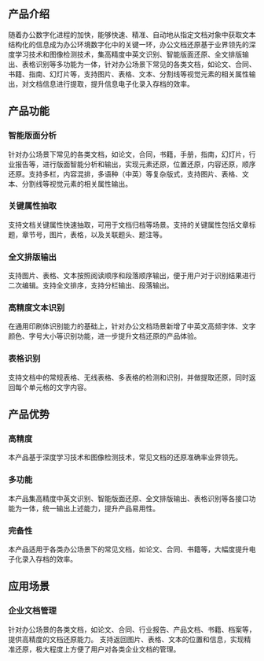 ## 产品介绍

随着办公数字化进程的加快，能够快速、精准、自动地从指定文档对象中获取文本结构化的信息成为办公环境数字化中的关键一环，办公文档还原基于业界领先的深度学习技术和图像检测技术，集高精度中英文识别、智能版面还原、全文排版输出、表格识别等多功能为一体，针对办公场景下常见的各类文档，如论文、合同、书籍、指南、幻灯片等，支持图片、表格、文本、分割线等视觉元素的相关属性输出，对文档信息进行提取，提升信息电子化录入存档的效率。

## 产品功能

### 智能版面分析

针对办公场景下常见的各类文档，如论文，合同，书籍，手册，指南，幻灯片，行业报告等，进行版面智能分析和输出，实现元素还原，位置还原，内容还原，顺序还原。支持多栏，内容混排，多语种（中英）等复杂版式，支持图片、表格、文本、分割线等视觉元素的相关属性输出。

### 关键属性抽取

支持文档关键属性快速抽取，可用于文档归档等场景。支持的关键属性包括文章标题，章节号，图片，表格，以及关联题头、题注等。

### 全文排版输出

支持图片、表格、文本按照阅读顺序和段落顺序输出，便于用户对于识别结果进行二次编辑。支持全文排序，支持分栏输出、段落输出。

### 高精度文本识别

在通用印刷体识别能力的基础上，针对办公文档场景新增了中英文高频字体、文字颜色、字号大小等识别功能，进一步提升文档还原的产品体验。

### 表格识别

支持文档中的常规表格、无线表格、多表格的检测和识别，并做提取还原，同时返回每个单元格的文字内容。

## 产品优势

### 高精度

本产品基于深度学习技术和图像检测技术，常见文档的还原准确率业界领先。

### 多功能
本产品集高精度中英文识别、智能版面还原、全文排版输出、表格识别等各接口功能为一体，统一输出上述能力，提升产品易用性。

### 完备性

本产品适用于各类办公场景下的常见文档，如论文、合同、书籍等，大幅度提升电子化录入存档的效率。

## 应用场景

### 企业文档管理

针对办公场景的各类文档，如论文、合同、行业报告、产品文档、书籍、档案等，提供高精度的文档还原能力。 支持返回图片、表格、文本的位置和信息，实现精准还原，极大程度上方便了用户对各类企业文档的管理。
